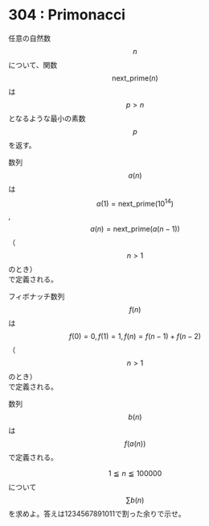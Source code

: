 # 304 : Primonacci

任意の自然数$$n$$について、関数$$\textrm{next_prime}(n)$$は$$p>n$$となるような最小の素数$$p$$を返す。

数列$$a(n)$$は\
$$a(1)=\textrm{next_prime}(10^{14})$$, $$a(n)=\textrm{next_prime}(a(n-1))$$（$$n>1$$のとき）\
で定義される。

フィボナッチ数列$$f(n)$$は\
$$f(0)=0, f(1)=1, f(n)=f(n-1)+f(n-2)$$ （$$n>1$$のとき）\
で定義される。

数列$$b(n)$$は$$f(a(n))$$で定義される。

$$1 ≦ n ≦ 100000$$について$$\sum b(n)$$を求めよ。答えは1234567891011で割った余りで示せ。
